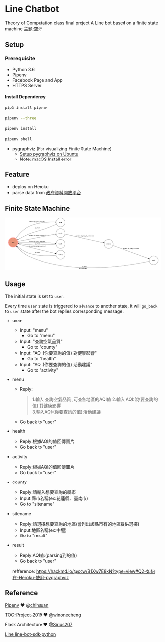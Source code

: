# Line Chatbot
Theory of Computation class final project
A Line bot based on a finite state machine
主題:空汙
## Setup

### Prerequisite
* Python 3.6
* Pipenv
* Facebook Page and App
* HTTPS Server

#### Install Dependency
```sh
pip3 install pipenv

pipenv --three

pipenv install

pipenv shell
```

* pygraphviz (For visualizing Finite State Machine)
    * [Setup pygraphviz on Ubuntu](http://www.jianshu.com/p/a3da7ecc5303)
	* [Note: macOS Install error](https://github.com/pygraphviz/pygraphviz/issues/100)



## Feature
* deploy on Heroku
* parse data from [政府資料開放平台](https://data.gov.tw/dataset/40448)

## Finite State Machine
![fsm](./fsm.png)

## Usage
The initial state is set to `user`.

Every time `user` state is triggered to `advance` to another state, it will `go_back` to `user` state after the bot replies corresponding message.

* user
	* Input: "menu"
		* Go to "menu"
	* Input: "查詢空氣品質"
		* Go to "county"
	* Input: "AQI:(你要查詢的值) 對健康影響"
		* Go to "health"
	* Input: "AQI:(你要查詢的值) 活動建議"
		* Go to "activity"
		
* menu
	* Reply:
		> 1.輸入 查詢空氣品質 ,可查各地區的AQI值
		> 2.輸入 AQI:(你要查詢的值) 對健康影響		
		> 3.輸入AQI:(你要查詢的值) 活動建議
	* Go back to "user"

* health
	* Reply:根據AQI的值回傳圖片
	* Go back to "user"

* activity
	* Reply:根據AQI的值回傳圖片
	* Go back to "user"
* county
	* Reply:請輸入想要查詢的縣市
	* Input:縣市名稱(ex:花蓮縣、臺南市)
	* Go to "sitename"
* sitename
	* Reply:請選擇想要查詢的地區(會列出該縣市有的地區提供選擇)
	* Input:地區名稱(ex:中壢)
	* Go to "result" 
* result
    * Reply:AQI值:(parsing到的值)
    * Go back to "user"  
		


	refference: https://hackmd.io/@ccw/B1Xw7E8kN?type=view#Q2-如何在-Heroku-使用-pygraphviz

## Reference
[Pipenv](https://medium.com/@chihsuan/pipenv-更簡單-更快速的-python-套件管理工具-135a47e504f4) ❤️ [@chihsuan](https://github.com/chihsuan)

[TOC-Project-2019](https://github.com/winonecheng/TOC-Project-2019) ❤️ [@winonecheng](https://github.com/winonecheng)

Flask Architecture ❤️ [@Sirius207](https://github.com/Sirius207)

[Line line-bot-sdk-python](https://github.com/line/line-bot-sdk-python/tree/master/examples/flask-echo)
